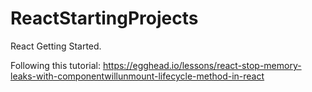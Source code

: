 # ReactStartingProjects

React Getting Started.

Following this tutorial:
https://egghead.io/lessons/react-stop-memory-leaks-with-componentwillunmount-lifecycle-method-in-react
